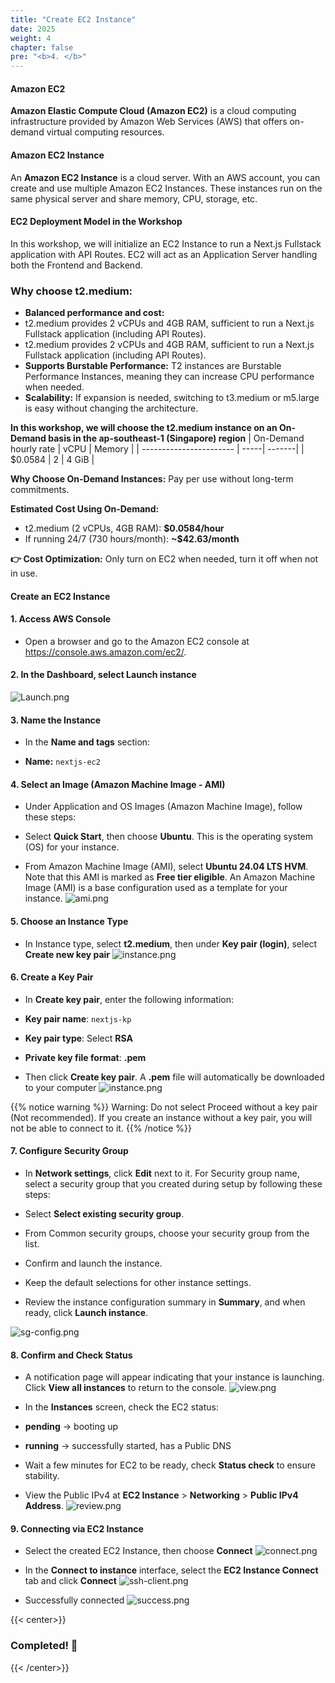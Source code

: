 ```yaml
---
title: "Create EC2 Instance"
date: 2025
weight: 4
chapter: false
pre: "<b>4. </b>"
---
```


#### Amazon EC2

**Amazon Elastic Compute Cloud (Amazon EC2)** is a cloud computing infrastructure provided by Amazon Web Services (AWS)
that offers on-demand virtual computing resources.

#### Amazon EC2 Instance

An **Amazon EC2 Instance** is a cloud server. With an AWS account, you can create and use multiple Amazon EC2 Instances.
These instances run on the same physical server and share memory, CPU, storage, etc.

#### EC2 Deployment Model in the Workshop

In this workshop, we will initialize an EC2 Instance to run a Next.js Fullstack application with API Routes. EC2 will
act as an Application Server handling both the Frontend and Backend.

### Why choose **t2.medium**:

- **Balanced performance and cost:**
- t2.medium provides 2 vCPUs and 4GB RAM, sufficient to run a Next.js Fullstack application (including API Routes).
- t2.medium provides 2 vCPUs and 4GB RAM, sufficient to run a Next.js Fullstack application (including API Routes).
- **Supports Burstable Performance:** T2 instances are Burstable Performance Instances, meaning they can increase CPU
performance when needed.
- **Scalability:** If expansion is needed, switching to t3.medium or m5.large is easy without changing the architecture.

**In this workshop, we will choose the t2.medium instance on an On-Demand basis in the ap-southeast-1 (Singapore)
region**
| On-Demand hourly rate | vCPU | Memory |
| ----------------------- | -----| -------|
| $0.0584 | 2 | 4 GiB |

**Why Choose On-Demand Instances:** Pay per use without long-term commitments.

**Estimated Cost Using On-Demand:**

- t2.medium (2 vCPUs, 4GB RAM): **$0.0584/hour**
- If running 24/7 (730 hours/month): **~$42.63/month**

**👉 Cost Optimization:** Only turn on EC2 when needed, turn it off when not in use.

#### Create an EC2 Instance

#### 1. Access AWS Console

- Open a browser and go to the Amazon EC2 console at https://console.aws.amazon.com/ec2/.

#### 2. In the **Dashboard**, select **Launch instance**

![Launch.png](/images/4-create-ec2-instance/4.1.png)

#### 3. Name the Instance

- In the **Name and tags** section:

- **Name:** `nextjs-ec2`

#### 4. Select an Image (Amazon Machine Image - AMI)

- Under Application and OS Images (Amazon Machine Image), follow these steps:

- Select **Quick Start**, then choose **Ubuntu**. This is the operating system (OS) for your instance.

- From Amazon Machine Image (AMI), select **Ubuntu 24.04 LTS HVM**. Note that this AMI is marked as **Free tier
eligible**. An Amazon Machine Image (AMI) is a base configuration used as a template for your instance.
![ami.png](/images/4-create-ec2-instance/4.2.png)

#### 5. Choose an Instance Type

- In Instance type, select **t2.medium**, then under **Key pair (login)**, select **Create new key pair**
![instance.png](/images/4-create-ec2-instance/4.3.png)

#### 6. Create a Key Pair

- In **Create key pair**, enter the following information:

- **Key pair name**: `nextjs-kp`

- **Key pair type**: Select **RSA**

- **Private key file format**: **.pem**

- Then click **Create key pair**. A **.pem** file will automatically be downloaded to your computer
![instance.png](/images/4-create-ec2-instance/4.4.png)

{{% notice warning %}}
Warning: Do not select Proceed without a key pair (Not recommended). If you create an instance without a key pair, you
will not be able to connect to it.
{{% /notice %}}

#### 7. Configure Security Group

- In **Network settings**, click **Edit** next to it. For Security group name, select a security group that you created
during setup by following these steps:

- Select **Select existing security group**.

- From Common security groups, choose your security group from the list.

- Confirm and launch the instance.

- Keep the default selections for other instance settings.

- Review the instance configuration summary in **Summary**, and when ready, click **Launch instance**.

![sg-config.png](/images/4-create-ec2-instance/4.6.png)

#### 8. Confirm and Check Status

- A notification page will appear indicating that your instance is launching. Click **View all instances** to return to
the console.
![view.png](/images/4-create-ec2-instance/4.7.png)

- In the **Instances** screen, check the EC2 status:

- **pending** → booting up

- **running** → successfully started, has a Public DNS

- Wait a few minutes for EC2 to be ready, check **Status check** to ensure stability.

- View the Public IPv4 at **EC2 Instance** > **Networking** > **Public IPv4 Address**.
![review.png](/images/4-create-ec2-instance/4.8.png)

#### 9. Connecting via EC2 Instance

- Select the created EC2 Instance, then choose **Connect**
![connect.png](/images/4-create-ec2-instance/4.9.png)

- In the **Connect to instance** interface, select the **EC2 Instance Connect** tab and click **Connect**
![ssh-client.png](/images/4-create-ec2-instance/connect-ec2.png)

- Successfully connected
![success.png](/images/4-create-ec2-instance/connect-successfully.png)

{{< center>}}

  ### **Completed! 🚀**

  {{< /center>}}